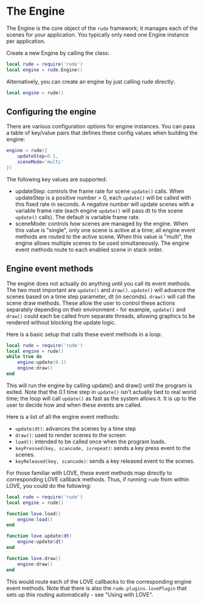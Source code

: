 # The Engine
The Engine is the core object of the `rude` framework; it manages each of the scenes for your application. You typically only need one Engine instance per application.

Create a new Engine by calling the class:

```lua
local rude = require('rude')
local engine = rude.Engine()
```

Alternatively, you can create an engine by just calling rude directly:

```lua
local engine = rude()
```

## Configuring the engine
There are various configuration options for engine instances. You can pass a table of key/value pairs that defines these config values when building the engine:

```lua
engine = rude({
    updateStep=0.1,
    sceneMode='multi'
})
```

The following key values are supported:
* updateStep: controls the frame rate for scene `update()` calls. When updateStep is a positive number > 0, each `update()` will be called with this fixed rate in seconds. A negative number will update scenes with a variable frame rate (each engine `update()` will pass dt to the scene `update()` calls). The default is variable frame rate.
* sceneMode: controls how scenes are managed by the engine. When this value is "single", only one scene is active at a time; all engine event methods are routed to the active scene. When this value is "multi", the engine allows multiple scenes to be used simultaneously. The engine event methods route to each enabled scene in stack order.

## Engine event methods
The engine does not actually do anything until you call its event methods. The two most important are `update()` and `draw()`. `update()` will advance the scenes based on a time step parameter, dt (in seconds). `draw()` will call the scene draw methods. These allow the user to control these actions separately depending on their environment - for example, `update()` and `draw()` could each be called from separate threads, allowing graphics to be rendered without blocking the update logic.

Here is a basic setup that calls these event methods in a loop:

```lua
local rude = require('rude')
local engine = rude()
while true do
    engine:update(0.1)
    engine:draw()
end
```

This will run the engine by calling update() and draw() until the program is exited. Note that the 0.1 time step in `update()` isn't actually tied to real world time; the loop will call `update()` as fast as the system allows it. It is up to the user to decide how and when these events are called.

Here is a list of all the engine event methods:
* `update(dt)`: advances the scenes by a time step
* `draw()`: used to render scenes to the screen
* `load()`: intended to be called once when the program loads.
* `keyPressed(key, scancode, isrepeat)`: sends a key press event to the scenes.
* `keyReleased(key, scancode)`: sends a key released event to the scenes.

For those familiar with LOVE, these event methods map directly to corresponding LOVE callback methods. Thus, if running `rude` from within LOVE, you could do the following:

```lua
local rude = require('rude')
local engine = rude()

function love.load()
    engine:load()
end

function love.update(dt)
    engine:update(dt)
end

function love.draw()
    engine:draw()
end
```

This would route each of the LOVE callbacks to the corresponding engine event methods. Note that there is also the `rude.plugins.lovePlugin` that sets up this routing automatically - see "Using with LOVE".